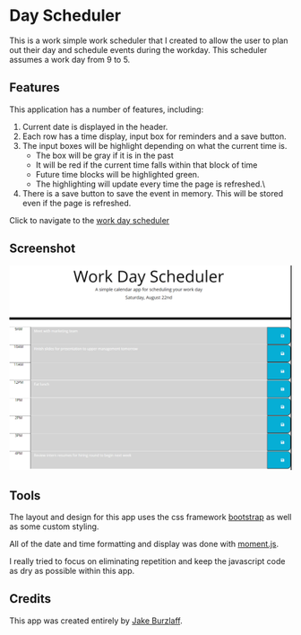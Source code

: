 # Day Scheduler

This is a work simple work scheduler that I created to allow the user to plan out their day and schedule events during the workday.  This scheduler assumes a work day from 9 to 5.  

## Features
This application has a number of features, including:

1. Current date is displayed in the header.
2. Each row has a time display, input box for reminders and a save button.
3.  The input boxes will be highlight depending on what the current time is.
    - The box will be gray if it is in the past
    - It will be red if the current time falls within that block of time
    - Future time blocks will be highlighted green.
    - The highlighting will update every time the page is refreshed.\
4. There is a save button to save the event in memory.  This will be stored even if the page is refreshed.
 

Click to navigate to the [work day scheduler](https://jburz.github.io/work-day-scheduler)


## Screenshot
![work day scheduler](./assets/work-day-scheduler.png)

## Tools

The layout and design for this app uses the css framework [bootstrap](https://getbootstrap.com/docs/4.5/getting-started/introduction/) as well as some custom styling.

All of the date and time formatting and display was done with [moment.js](https://momentjs.com/).

I really tried to focus on eliminating repetition and keep the javascript code as dry as possible within this app.


## Credits

This app was created entirely by [Jake Burzlaff](https://www.github.com/jburz).
